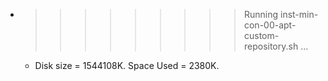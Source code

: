 * >>>>>>>>> Running inst-min-con-00-apt-custom-repository.sh ...
  * Disk size = 1544108K. Space Used = 2380K.
